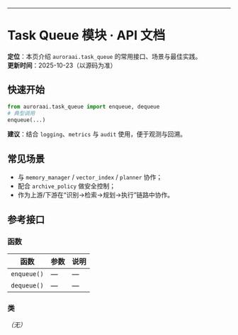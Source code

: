 ---
# Task Queue 模块 · API 文档

<div class="doc-card">
<strong>定位</strong>：本页介绍 <code>auroraai.task_queue</code> 的常用接口、场景与最佳实践。<br/>
<strong>更新时间</strong>：2025-10-23（以源码为准）
</div>

## 快速开始
```python
from auroraai.task_queue import enqueue, dequeue
# 典型调用
enqueue(...)
```

<div class="callout tip">
<b>建议</b>：结合 <code>logging</code>、<code>metrics</code> 与 <code>audit</code> 使用，便于观测与回溯。
</div>

## 常见场景
- 与 <code>memory_manager</code> / <code>vector_index</code> / <code>planner</code> 协作；
- 配合 <code>archive_policy</code> 做安全控制；
- 作为上游/下游在“识别→检索→规划→执行”链路中协作。

## 参考接口

### 函数
| 函数 | 参数 | 说明 |
|---|---|---|
| `enqueue()` | — | — |
| `dequeue()` | — | — |


### 类
_（无）_

